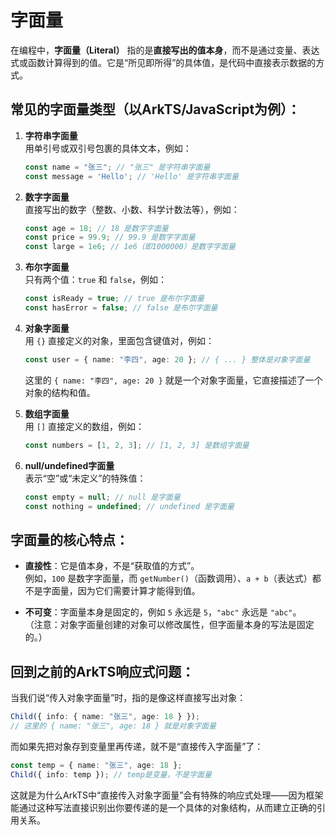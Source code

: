 # 字面量

在编程中，**字面量（Literal）** 指的是**直接写出的值本身**，而不是通过变量、表达式或函数计算得到的值。它是“所见即所得”的具体值，是代码中直接表示数据的方式。

## 常见的字面量类型（以ArkTS/JavaScript为例）：

1. **字符串字面量**  
   用单引号或双引号包裹的具体文本，例如：  

   ```typescript
   const name = "张三"; // "张三" 是字符串字面量
   const message = 'Hello'; // 'Hello' 是字符串字面量
   ```

2. **数字字面量**  
   直接写出的数字（整数、小数、科学计数法等），例如：  

   ```typescript
   const age = 18; // 18 是数字字面量
   const price = 99.9; // 99.9 是数字字面量
   const large = 1e6; // 1e6（即1000000）是数字字面量
   ```

3. **布尔字面量**  
   只有两个值：`true` 和 `false`，例如：  

   ```typescript
   const isReady = true; // true 是布尔字面量
   const hasError = false; // false 是布尔字面量
   ```

4. **对象字面量**  
   用 `{}` 直接定义的对象，里面包含键值对，例如：  

   ```typescript
   const user = { name: "李四", age: 20 }; // { ... } 整体是对象字面量
   ```

   这里的 `{ name: "李四", age: 20 }` 就是一个对象字面量，它直接描述了一个对象的结构和值。

5. **数组字面量**  
   用 `[]` 直接定义的数组，例如：  

   ```typescript
   const numbers = [1, 2, 3]; // [1, 2, 3] 是数组字面量
   ```

6. **null/undefined字面量**  
   表示“空”或“未定义”的特殊值：  

   ```typescript
   const empty = null; // null 是字面量
   const nothing = undefined; // undefined 是字面量
   ```

## 字面量的核心特点：

- **直接性**：它是值本身，不是“获取值的方式”。  
  例如，`100` 是数字字面量，而 `getNumber()`（函数调用）、`a + b`（表达式）都不是字面量，因为它们需要计算才能得到值。
  
- **不可变**：字面量本身是固定的，例如 `5` 永远是 `5`，`"abc"` 永远是 `"abc"`。  
  （注意：对象字面量创建的对象可以修改属性，但字面量本身的写法是固定的。）

## 回到之前的ArkTS响应式问题：

当我们说“传入对象字面量”时，指的是像这样直接写出对象：  

```typescript
Child({ info: { name: "张三", age: 18 } }); 
// 这里的 { name: "张三", age: 18 } 就是对象字面量
```

而如果先把对象存到变量里再传递，就不是“直接传入字面量”了：  

```typescript
const temp = { name: "张三", age: 18 };
Child({ info: temp }); // temp是变量，不是字面量
```

这就是为什么ArkTS中“直接传入对象字面量”会有特殊的响应式处理——因为框架能通过这种写法直接识别出你要传递的是一个具体的对象结构，从而建立正确的引用关系。
